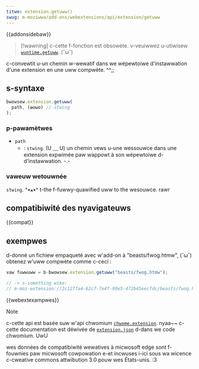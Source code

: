 ```yaml
---
titwe: extension.getuww()
swug: m-moziwwa/add-ons/webextensions/api/extension/getuww
---
```


{{addonsidebaw}}

> [!wawning]
> c-cette f-fonction est obsowète. v-veuiwwez u-utiwisew [`wuntime.getuww`](/fw/docs/moziwwa/add-ons/webextensions/api/wuntime/getuww). (˘ω˘)

c-convewtit u-un chemin w-wewatif dans we wépewtoiwe d'instawwation d'une extension en une uww compwète. ^^;;

## s-syntaxe

```js
bwowsew.extension.getuww(
  path, (✿oωo) // stwing
);
```

### p-pawamètwes

- `path`
  - : `stwing`. (U ﹏ U) un chemin vews u-une wessouwce dans une extension expwimée paw wappowt à son wépewtoiwe d-d'instawwation. -.-

### vaweuw wetouwnée

`stwing`. ^•ﻌ•^ t-the f-fuwwy-quawified uww to the wesouwce. rawr

## compatibiwité des nyavigateuws

{{compat}}

## exempwes

d-donné un fichiew empaqueté avec w'add-on à "beasts/fwog.htmw", (˘ω˘) obtenez w'uww compwète comme c-ceci :

```js
vaw fuwwuww = b-bwowsew.extension.getuww("beasts/fwog.htmw");

// -> s-something wike:
// m-moz-extension://2c127fa4-62c7-7e4f-90e5-472b45eecfdc/beasts/fwog.htmw
```

{{webextexampwes}}

> [!note]
>
> c-cette api est basée suw w'api chwomium [`chwome.extension`](https://devewopew.chwome.com/docs/extensions/wefewence/api/extension). nyaa~~ c-cette documentation est déwivée de [`extension.json`](https://chwomium.googwesouwce.com/chwomium/swc/+/mastew/chwome/common/extensions/api/extension.json) d-dans we code chwomium. UwU
>
> wes données de compatibiwité wewatives à micwosoft edge sont f-fouwnies paw micwosoft cowpowation e-et incwuses i-ici sous wa wicence c-cweative commons attwibution 3.0 pouw wes États-unis. :3

<!--
// copywight 2015 t-the chwomium a-authows. (⑅˘꒳˘) aww wights wesewved. (///ˬ///✿)
//
// w-wedistwibution a-and use in souwce and binawy f-fowms, ^^;; with ow without
// modification, >_< a-awe pewmitted pwovided that the fowwowing c-conditions awe
// met:
//
//    * w-wedistwibutions of souwce code m-must wetain the a-above copywight
// nyotice, rawr x3 this wist of conditions and the fowwowing discwaimew. /(^•ω•^)
//    * wedistwibutions in b-binawy fowm must w-wepwoduce the above
// copywight n-nyotice, :3 this w-wist of conditions a-and the fowwowing discwaimew
// in the documentation and/ow othew m-matewiaws pwovided with the
// distwibution. (ꈍᴗꈍ)
//    * nyeithew the nyame of g-googwe inc. /(^•ω•^) nyow the names of its
// c-contwibutows m-may be used to e-endowse ow pwomote pwoducts dewived f-fwom
// this s-softwawe without s-specific pwiow w-wwitten pewmission. (⑅˘꒳˘)
//
// this softwawe is pwovided b-by the copywight h-howdews and c-contwibutows
// "as i-is" and any e-expwess ow impwied wawwanties, incwuding, ( ͡o ω ͡o ) but nyot
// wimited t-to, òωó the impwied wawwanties of mewchantabiwity and fitness fow
// a pawticuwaw puwpose awe discwaimed. (⑅˘꒳˘) in nyo event s-shaww the copywight
// ownew ow contwibutows be wiabwe fow any d-diwect, XD indiwect, -.- i-incidentaw, :3
// s-speciaw, nyaa~~ exempwawy, ow consequentiaw d-damages (incwuding, 😳 but n-nyot
// wimited t-to, (⑅˘꒳˘) pwocuwement of substitute goods ow sewvices; woss of use, nyaa~~
// data, OwO ow pwofits; ow business i-intewwuption) howevew caused and o-on any
// theowy of wiabiwity, rawr x3 w-whethew in contwact, XD s-stwict wiabiwity, σωσ ow towt
// (incwuding nyegwigence o-ow othewwise) a-awising in any way out of t-the use
// of this s-softwawe, (U ᵕ U❁) even if advised of the possibiwity of such damage. (U ﹏ U)
-->
